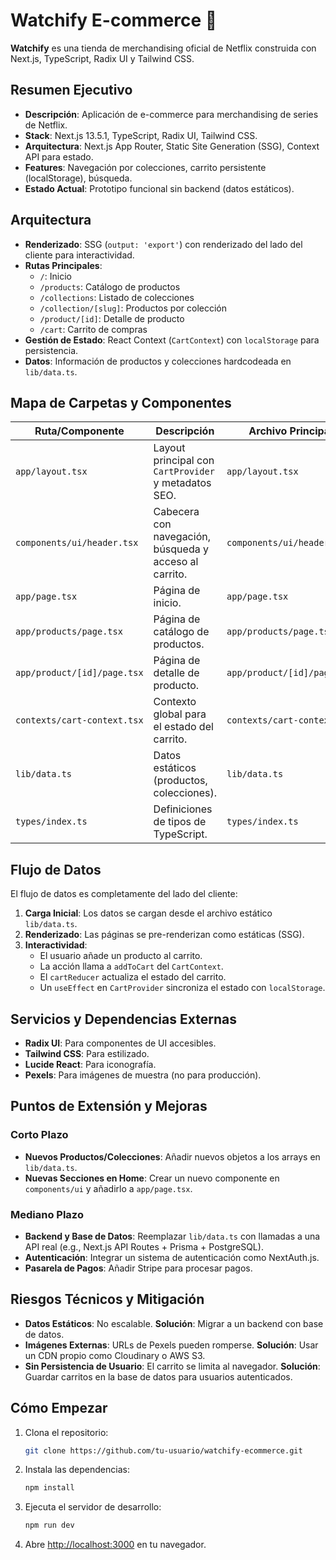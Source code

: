 # Watchify E-commerce 🍿

**Watchify** es una tienda de merchandising oficial de Netflix construida con Next.js, TypeScript, Radix UI y Tailwind CSS.

## Resumen Ejecutivo

- **Descripción**: Aplicación de e-commerce para merchandising de series de Netflix.
- **Stack**: Next.js 13.5.1, TypeScript, Radix UI, Tailwind CSS.
- **Arquitectura**: Next.js App Router, Static Site Generation (SSG), Context API para estado.
- **Features**: Navegación por colecciones, carrito persistente (localStorage), búsqueda.
- **Estado Actual**: Prototipo funcional sin backend (datos estáticos).

## Arquitectura

- **Renderizado**: SSG (`output: 'export'`) con renderizado del lado del cliente para interactividad.
- **Rutas Principales**:
  - `/`: Inicio
  - `/products`: Catálogo de productos
  - `/collections`: Listado de colecciones
  - `/collection/[slug]`: Productos por colección
  - `/product/[id]`: Detalle de producto
  - `/cart`: Carrito de compras
- **Gestión de Estado**: React Context (`CartContext`) con `localStorage` para persistencia.
- **Datos**: Información de productos y colecciones hardcodeada en `lib/data.ts`.

## Mapa de Carpetas y Componentes

| Ruta/Componente             | Descripción                                            | Archivo Principal           |
| --------------------------- | ------------------------------------------------------ | --------------------------- |
| `app/layout.tsx`            | Layout principal con `CartProvider` y metadatos SEO.   | `app/layout.tsx`            |
| `components/ui/header.tsx`  | Cabecera con navegación, búsqueda y acceso al carrito. | `components/ui/header.tsx`  |
| `app/page.tsx`              | Página de inicio.                                      | `app/page.tsx`              |
| `app/products/page.tsx`     | Página de catálogo de productos.                       | `app/products/page.tsx`     |
| `app/product/[id]/page.tsx` | Página de detalle de producto.                         | `app/product/[id]/page.tsx` |
| `contexts/cart-context.tsx` | Contexto global para el estado del carrito.            | `contexts/cart-context.tsx` |
| `lib/data.ts`               | Datos estáticos (productos, colecciones).              | `lib/data.ts`               |
| `types/index.ts`            | Definiciones de tipos de TypeScript.                   | `types/index.ts`            |

## Flujo de Datos

El flujo de datos es completamente del lado del cliente:

1.  **Carga Inicial**: Los datos se cargan desde el archivo estático `lib/data.ts`.
2.  **Renderizado**: Las páginas se pre-renderizan como estáticas (SSG).
3.  **Interactividad**:
    - El usuario añade un producto al carrito.
    - La acción llama a `addToCart` del `CartContext`.
    - El `cartReducer` actualiza el estado del carrito.
    - Un `useEffect` en `CartProvider` sincroniza el estado con `localStorage`.

## Servicios y Dependencias Externas

- **Radix UI**: Para componentes de UI accesibles.
- **Tailwind CSS**: Para estilizado.
- **Lucide React**: Para iconografía.
- **Pexels**: Para imágenes de muestra (no para producción).

## Puntos de Extensión y Mejoras

### Corto Plazo

- **Nuevos Productos/Colecciones**: Añadir nuevos objetos a los arrays en `lib/data.ts`.
- **Nuevas Secciones en Home**: Crear un nuevo componente en `components/ui` y añadirlo a `app/page.tsx`.

### Mediano Plazo

- **Backend y Base de Datos**: Reemplazar `lib/data.ts` con llamadas a una API real (e.g., Next.js API Routes + Prisma + PostgreSQL).
- **Autenticación**: Integrar un sistema de autenticación como NextAuth.js.
- **Pasarela de Pagos**: Añadir Stripe para procesar pagos.

## Riesgos Técnicos y Mitigación

- **Datos Estáticos**: No escalable. **Solución**: Migrar a un backend con base de datos.
- **Imágenes Externas**: URLs de Pexels pueden romperse. **Solución**: Usar un CDN propio como Cloudinary o AWS S3.
- **Sin Persistencia de Usuario**: El carrito se limita al navegador. **Solución**: Guardar carritos en la base de datos para usuarios autenticados.

## Cómo Empezar

1.  Clona el repositorio:
    ```bash
    git clone https://github.com/tu-usuario/watchify-ecommerce.git
    ```
2.  Instala las dependencias:
    ```bash
    npm install
    ```
3.  Ejecuta el servidor de desarrollo:
    ```bash
    npm run dev
    ```
4.  Abre [http://localhost:3000](http://localhost:3000) en tu navegador.
